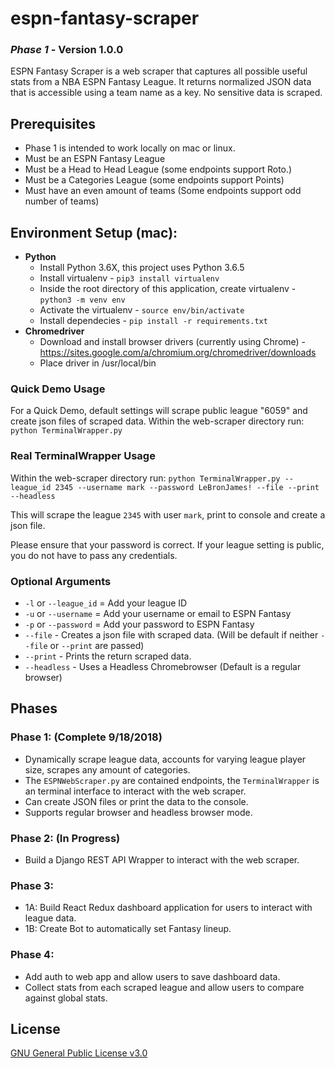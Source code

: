 # espn-fantasy-scraper
### *Phase 1* - Version 1.0.0
ESPN Fantasy Scraper is a web scraper that captures all possible useful stats from a NBA ESPN Fantasy League. It returns normalized JSON data that is accessible using a team name as a key. No sensitive data is scraped. 

## Prerequisites
- Phase 1 is intended to work locally on mac or linux.
- Must be an ESPN Fantasy League
- Must be a Head to Head League (some endpoints support Roto.)
- Must be a Categories League (some endpoints support Points)
- Must have an even amount of teams (Some endpoints support odd number of teams)

## Environment Setup (mac): 
- **Python**
  - Install Python 3.6X, this project uses Python 3.6.5
  - Install virtualenv - `pip3 install virtualenv`
  - Inside the root directory of this application, create virtualenv - `python3 -m venv env`
  - Activate the virtualenv - `source env/bin/activate`
  - Install dependecies - `pip install -r requirements.txt`
- **Chromedriver**
  - Download and install browser drivers (currently using Chrome) -https://sites.google.com/a/chromium.org/chromedriver/downloads
  - Place driver in /usr/local/bin

### Quick Demo Usage

For a Quick Demo, default settings will scrape public league "6059" and create json files of scraped data.
Within the web-scraper directory run:
`python TerminalWrapper.py`

### Real TerminalWrapper Usage
 Within the web-scraper directory run:
`python TerminalWrapper.py --league_id 2345 --username mark --password LeBronJames! --file --print --headless`

This will scrape the league `2345` with user `mark`, print to console and create a json file. 

Please ensure that your password is correct. If your league setting is public, you do not have to pass any credentials.

### Optional Arguments
- `-l` or `--league_id` = Add your league ID
- `-u` or `--username` = Add your username or email to ESPN Fantasy
- `-p` or `--password` = Add your password to ESPN Fantasy
- `--file` - Creates a json file with scraped data. (Will be default if neither `--file` or `--print` are passed)
- `--print` - Prints the return scraped data.
- `--headless` - Uses a Headless Chromebrowser (Default is a regular browser)


## Phases
### Phase 1: (Complete 9/18/2018) 
- Dynamically scrape league data, accounts for varying league player size, scrapes any amount of categories.
- The `ESPNWebScraper.py` are contained endpoints, the `TerminalWrapper` is an terminal interface to interact with the web scraper.
- Can create JSON files or print the data to the console.
- Supports regular browser and headless browser mode.
### Phase 2: (In Progress) 
- Build a Django REST API Wrapper to interact with the web scraper.
### Phase 3:
- 1A: Build React Redux dashboard application for users to interact with league data.
- 1B: Create Bot to automatically set Fantasy lineup.
### Phase 4:
- Add auth to web app and allow users to save dashboard data.
- Collect stats from each scraped league and allow users to compare against global stats.

## License
[GNU General Public License v3.0](LICENSE.md)
